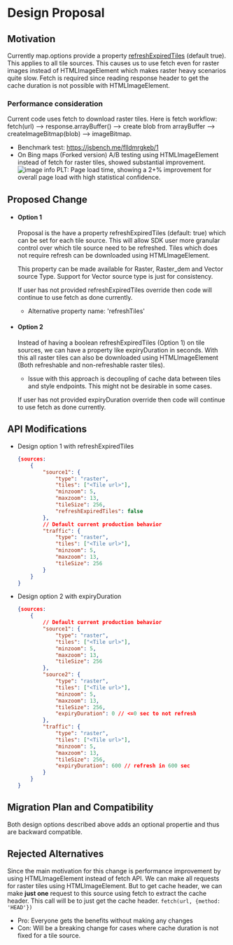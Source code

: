 # Design Proposal

## Motivation

Currently map.options provide a property [refreshExpiredTiles](https://maplibre.org/maplibre-gl-js-docs/api/map/#map-parameters) (default true). This applies to all tile sources. This causes us to use fetch even for raster images instead of HTMLImageElement which makes raster heavy scenarios quite slow. Fetch is required since reading response header to get the cache duration is not possible with HTMLImageElement.

### Performance consideration
Current code uses fetch to download raster tiles. Here is fetch workflow: fetch(url) --> response.arrayBuffer() --> create blob from arrayBuffer --> createImageBitmap(blob) --> imageBitmap.
* Benchmark test: https://jsbench.me/flldmrgkeb/1
* On Bing maps (Forked version) A/B testing using HTMLImageElement instead of fetch for raster tiles, showed substantial improvement.
![image info](https://user-images.githubusercontent.com/15951646/216262258-8912ed33-5a6e-4ee4-a80d-c26d80db005a.png)
PLT: Page load time, showing a 2+% improvement for overall page load with high statistical confidence.

## Proposed Change

* #### Option 1
    Proposal is the have a property refreshExpiredTiles (default: true) which can be set for each tile source. This will allow SDK user more granular control over which tile source need to be refreshed. Tiles which does not require refresh can be downloaded using HTMLImageElement.
    
    This property can be made available for Raster, Raster_dem and Vector source Type. Support for Vector source type is just for consistency.
    
    If user has not provided refreshExpiredTiles override then code will continue to use fetch as done currently.
    
    * Alternative property name: 'refreshTiles'

* #### Option 2
    Instead of having a boolean refreshExpiredTiles (Option 1) on tile sources, we can have a property like expiryDuration in seconds. With this all raster tiles can also be downloaded using HTMLImageElement (Both refreshable and non-refreshable raster tiles).
    * Issue with this approach is decoupling of cache data between tiles and style endpoints. This might not be desirable in some cases.
    
    If user has not provided expiryDuration override then code will continue to use fetch as done currently.

## API Modifications
* Design option 1 with refreshExpiredTiles
    ```json
    {sources:
    	{
    		"source1": {
    			"type": "raster",
    			"tiles": ["<Tile url>"],
    			"minzoom": 5,
    			"maxzoom": 13,
    			"tileSize": 256,
    			"refreshExpiredTiles": false
    		},
    		// Default current production behavior
    		"traffic": {
    			"type": "raster",
    			"tiles": ["<Tile url>"],
    			"minzoom": 5,
    			"maxzoom": 13,
    			"tileSize": 256
    		}
    	}
    }
    ```

* Design option 2 with expiryDuration
    ```json
    {sources:
    	{
    	    // Default current production behavior
    	    "source1": {
    			"type": "raster",
    			"tiles": ["<Tile url>"],
    			"minzoom": 5,
    			"maxzoom": 13,
    			"tileSize": 256 
    		},
    		"source2": {
    			"type": "raster",
    			"tiles": ["<Tile url>"],
    			"minzoom": 5,
    			"maxzoom": 13,
    			"tileSize": 256,
    			"expiryDuration": 0 // <=0 sec to not refresh
    		},
    		"traffic": {
    			"type": "raster",
    			"tiles": ["<Tile url>"],
    			"minzoom": 5,
    			"maxzoom": 13,
    			"tileSize": 256,
    			"expiryDuration": 600 // refresh in 600 sec
    		}
    	}
    }
    ```

## Migration Plan and Compatibility

Both design options described above adds an optional propertie and thus are backward compatible.

## Rejected Alternatives

Since the main motivation for this change is performance improvement by using HTMLImageElement instead of fetch API. We can make all requests for raster tiles using HTMLImageElement. But to get cache header, we can make **just one** request to this source using fetch to extract the cache header. This call will be to just get the cache header. 
    ```fetch(url, {method: 'HEAD'})```
    
* Pro: Everyone gets the benefits without making any changes
* Con: Will be a breaking change for cases where cache duration is not fixed for a tile source.